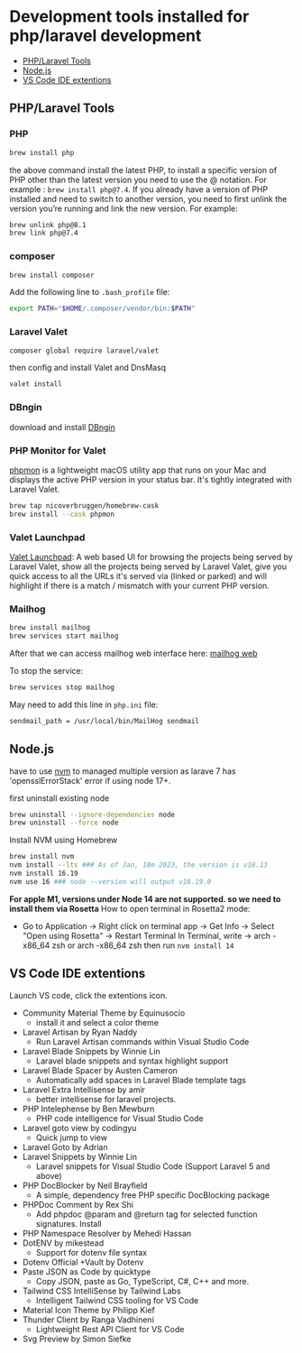 
# Development tools installed for php/laravel development

- [PHP/Laravel Tools](#phplaravel-tools)
- [Node.js](#nodejs)
- [VS Code IDE extentions](#vs-code-ide-extentions)

## PHP/Laravel Tools

### PHP
```sh
brew install php
```
the above command install the latest PHP, to install a specific version of PHP other than the latest version you need to use the @ notation. For example : `brew install php@7.4`.
If you already have a version of PHP installed and need to switch to another version, you need to first unlink the version you’re running and link the new version. For example:
```sh
brew unlink php@8.1
brew link php@7.4
```


### composer
```sh
brew install composer
```
Add the following line to `.bash_profile` file:
```sh
export PATH="$HOME/.composer/vendor/bin:$PATH"
```

### Laravel Valet
```sh
composer global require laravel/valet
```
then config and install Valet and DnsMasq
```sh
valet install
```

### DBngin
download and install [DBngin](https://dbngin.com/)

### PHP Monitor for Valet
[phpmon](https://github.com/nicoverbruggen/phpmon) is a lightweight macOS utility app that runs on your Mac and displays the active PHP version in your status bar. It's tightly integrated with Laravel Valet.
```sh
brew tap nicoverbruggen/homebrew-cask
brew install --cask phpmon
```

### Valet Launchpad
[Valet Launchpad](https://github.com/gbuckingham89/valet-launchpad): A web based UI for browsing the projects being served by Laravel Valet, show all the projects being served by Laravel Valet, give you quick access to all the URLs it's served via (linked or parked) and will highlight if there is a match / mismatch with your current PHP version. 


### Mailhog
```sh
brew install mailhog
brew services start mailhog
```
After that we can access mailhog web interface here:
[mailhog web](http://127.0.0.1:8025/)

To stop the service:
```sh
brew services stop mailhog
```

May need to add this line in `php.ini` file:
```sh
sendmail_path = /usr/local/bin/MailHog sendmail
```

## Node.js
have to use [nvm](https://github.com/nvm-sh/nvm) to managed multiple version as larave 7 has 'opensslErrorStack' error if using node 17+.

first uninstall existing node
```sh
brew uninstall --ignore-dependencies node
brew uninstall --force node
```
Install NVM using Homebrew
```sh
brew install nvm
nvm install --lts ### As of Jan, 18m 2023, the version is v18.13
nvm install 16.19
nvm use 16 ### node --version will output v16.19.0
```

**For apple M1, versions under Node 14 are not supported. so we need to install them via Rosetta**
How to open terminal in Rosetta2 mode: 
 - Go to Application -> Right click on terminal app -> Get Info -> Select "Open using Rosetta" -> Restart Terminal
In Terminal, write -> arch -x86_64 zsh or arch -x86_64 zsh
then run `nvm install 14`


## VS Code IDE extentions

Launch VS code, click the extentions icon.

- Community Material Theme by Equinusocio
  - install it and select a color theme
- Laravel Artisan by Ryan Naddy
  - Run Laravel Artisan commands within Visual Studio Code
- Laravel Blade Snippets by Winnie Lin
  - Laravel blade snippets and syntax highlight support
- Laravel Blade Spacer by Austen Cameron
  - Automatically add spaces in Laravel Blade template tags
- Laravel Extra Intellisense by amir
  - better intellisense for laravel projects.
- PHP Intelephense by Ben Mewburn
  - PHP code intelligence for Visual Studio Code
- Laravel goto view by codingyu
  - Quick jump to view
- Laravel Goto by Adrian
- Laravel Snippets by Winnie Lin
  -  Laravel snippets for Visual Studio Code (Support Laravel 5 and above)
- PHP DocBlocker by Neil Brayfield
  - A simple, dependency free PHP specific DocBlocking package
- PHPDoc Comment by Rex Shi
  - Add phpdoc @param and @return tag for selected function signatures.
Install
- PHP Namespace Resolver by Mehedi Hassan
- DotENV by mikestead
  - Support for dotenv file syntax
- Dotenv Official +Vault  by Dotenv
- Paste JSON as Code by quicktype
  - Copy JSON, paste as Go, TypeScript, C#, C++ and more.
- Tailwind CSS IntelliSense by Tailwind Labs
  - Intelligent Tailwind CSS tooling for VS Code
- Material Icon Theme by Philipp Kief
- Thunder Client by Ranga Vadhineni
  - Lightweight Rest API Client for VS Code
- Svg Preview by Simon Siefke











